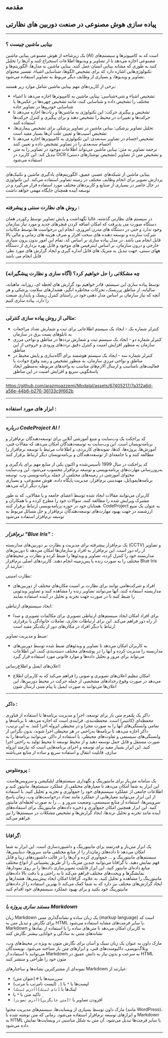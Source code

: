 ## مقدمه
## پیاده سازی هوش مصنوعی در صنعت دوربین های نظارتی

---

### ***بینایی ماشین چیست*** ؟

 یک زیرشاخه از هوش مصنوعی بینایی ماشین (AI) است که به کامپیوترها و سیستم‌های مصنوعی اجازه می‌دهد تا از تصاویر و ویدیوها اطلاعات استخراج کنند و آن‌ها را تحلیل کنند به طوری که مشابه بینایی انسان عمل کنند. بینایی ماشین به مدل‌ها، الگوریتم‌ها و تکنولوژی‌هایی اشاره دارد که برای تشخیص الگوها، شناسایی اشیاء، تفسیر محتوای تصاویر و ویدیوها، و بسیاری از وظایف دیگر مربوط به تصاویر استفاده می‌شود.

برخی از کاربردهای مهم بینایی ماشین شامل موارد زیر هستند:

 - تشخیص اشیاء و شیءشناسی: بینایی ماشین به کامپیوترها اجازه می‌دهد تا اشیاء مختلف را تشخیص داده و شناسایی کنند، مانند تشخیص چهره‌ها در عکس‌ها یا شناسایی خودروها در تصاویر جاده
 - تشخیص و پیگیری حرکت: این تکنولوژی به ماشین‌ها و ربات‌ها اجازه می‌دهد تا حرکت‌ها و تغییرات در محیط را تشخیص دهند و برای پیگیری و کنترل حرکت‌ها استفاده کنند
 - تحلیل تصاویر پزشکی: بینایی ماشین در تصاویر پزشکی برای تشخیص بیماری‌ها، تشخیص آسیب‌ها و تعیین علت آن‌ها بسیار مفید است
 - تشخیص اجسام در تصاویر سه‌بعدی: این تکنولوژی به کامپیوترها اجازه می‌دهد تا اجسام سه‌بعدی را در تصاویر تشخیص داده و تعیین کنند
 - ترجمه تصاویر به متن: بینایی ماشین می‌تواند اطلاعات موجود در تصاویر را به متن تبدیل کند. این کاربرد در OCR (تشخیص نوشتارهای دستی) و تشخیص متن از تصاویر استفاده می‌شود
---

بینایی ماشین از شبکه‌های عصبی عمیق، الگوریتم‌های یادگیری ماشین و تکنیک‌های پردازش تصویر برای انجام وظایف مختلف در زمینه تصاویر استفاده می‌کند. این تکنولوژی در حال حاضر در بسیاری از صنایع و کاربردهای مختلف مورد استفاده قرار می‌گیرد و در توسعه آینده همچنان جایگاه مهمی خواهد داشت


---

### روش های نظارت سنتی و پیشرفته :

در سیستم های نظارتی گذشته، غالبا نگهداشت و پایش تصاویر توسط رکوردر همان دستگاه صورت می پذیرفت که امکان اضافه کردن فیچرهای جدید و مورد نیاز سازمان وجود ندارد و حتی در دستگاه های مدرن امروزی، انجام این درخواست ها،توسط مکاتبات شرکت سازنده و توسعه دهنده های سخت افزار و صرف هزینه های زمانی و مالی بالا قابل انجام می باشد.
در مدل پیاده سازی بر اساس کد، تمام این امور بدون برون سپاری خارجی و درون سازمان، بر اساس اینترفیس های موجود و قابل بهره برداری از دستگاه ههای سنتی، جهت تبدیل به متریک های قابل انداره گیری و ایجاد گزارش های مورد نظر، قابل انجام می باشد

---

### چه مشکلاتی را حل خواهیم کرد؟ (آگاه سازی و نظارت پیشگیرانه)

توسط پیاده سازی این سیستم، قادر خواهیم بود گزارش های لحظه ای، روزانه، ماهیانه، سالیانه، از مناطق پرریسک، تحرکات مخاطره انگیز، هشدارهای سلامت پزشکی و هر آنچه که نیاز سازمان بر اساس مدل ذهنی خود در راستای کنترل ریسک و پایداری صنعت را دارد، پیاده سازی کنیم

---

### مثالی از روش پیاده سازی کنترلی:

- کنترلر شماره یک - ایجاد یک سیستم اطلاعاتی برای ثبت و شمارش تعداد مراجعات به تابلوهای پست برق در سازمان
- کنترلر شماره دو - ایجاد یک سیستم ثبت و شمارش ترددها در مناطق و نواحی مرزی سازمان به منظور افزایش امنیت و کنترل دقیق ترددهای ورودی و خروجی از این مناطق
- کنترلر شماره سه - ایجاد یک سیستم هوشمند برای آگاه‌سازی و پایش محیط در مناطق و نواحی مرزی سازمان، به منظور تشخیص و رصد وقوع حوادث یا فعالیت‌های نامناسب و ارسال آلارم‌های مناسب به واحدهای مربوطه به‌منظور ایجاد پاسخگویی سریع و افزایش امنیت در این مناطق


---

https://github.com/arazmoazzemi/Modalal/assets/67405217/7a312a6d-a56e-44b6-b276-36133c9f662b

---

### ابزار های مورد استفاده :




---


### ***درباره CodeProject AI !***

کد پراجکت یک وب‌سایت و منبع آموزشی آنلاین برای توسعه‌دهندگان نرم‌افزار و برنامه‌نویسان است. این وب‌سایت به توسعه‌دهندگان امکان می‌دهد که مقالات فنی، آموزش‌ها، پروژه‌ها، کدها، نمونه‌های کاربردی، و اطلاعات مرتبط با توسعه نرم‌افزار را مطالعه کنند و با جامعه‌ای از توسعه‌دهندگان و برنامه‌نویسان دیگر ارتباط برقرار کنند

کد پراجکت در سال 1999 تأسیس‌شده و اکنون یکی از منابع مهم برای یادگیری و به‌روزرسانی مهارت‌های برنامه‌نویسی و توسعه نرم‌افزار محسوب می‌شود. این وب‌سایت محتوای آموزشی در زمینه‌های مختلفی از جمله برنامه‌نویسی وب، توسعه برنامه‌هایموبایل، مهندسی نرم‌افزار، مدیریت پایگاه داده، هوش مصنوعی، و بسیاری موارد دیگر ارائه می‌دهد

کاربران می‌توانند مقالات ایجاد شده توسط اعضای جامعه و یا مقالاتی، که به طور مشترک ویرایش شده را مطالعه کنند، سوالات خود را مطرح کرده و با همکاران و همتایان خود در حوزه برنامه‌نویسی ارتباط برقرار کنند. CodeProject به عنوان یک منبع ارزشمند در جهت بهبود مهارت‌های توسعه‌دهندگان نرم‌افزار و حل مسائل مربوط به توسعه نرم‌افزار استفاده می‌شود

---

### ***نرم‌افزار "Blue Iris" :***

یک نرم‌افزار پیشرفته برای مدیریت و نظارت بر دوربین‌های مداربسته (CCTV) و تصاویر از راه دور است. این نرم‌افزار به افراد و سازمان‌ها امکان می‌دهد تا دوربین‌های مداربسته خود را کنترل کرده، تصاویر و ویدئوها را ضبط کرده و نظارت بر محیط‌های مختلف را به صورت زنده یا پس‌زمینه انجام دهند. کاربردهای اصلی نرم‌افزار Blue Iris عبارتند از:

نظارت امنیتی:
- افراد و شرکت‌هامی توانند برای نظارت بر امنیت مکان‌های مختلف از دوربین‌های مداربسته استفاده کنند، آنها می‌توانند تصاویر زنده را مشاهده کنند و تصاویر ویدئویی را ضبط کنند تا در صورت جهت تجزیه و تحلیل در آینده استفاده نمایند

ایجاد سیستم‌های ارتباطی:
- برای افراد امکان ایجاد سیستم‌های ارتباطی تصویری برای مکالمات تصویری و صدا از راه دور فراهم می‌کند. این برای ارتباطات تجاری، تعاملات خانوادگی یا برقراری ارتباط با دیگر افراد در مکان‌های دور از یکدیگر مفید است

ضبط و مدیریت تصاویر:
- به کاربران امکان می‌دهد تا تصاویر و ویدئوهای ضبط شده توسط دوربین‌های مداربسته را مدیریت کرده و آنها را در پوشه‌های مختلف دسته‌بندی کنند، این اطلاعات می‌تواند برای مرور و تحلیل داده‌ها و موارد قانونی مورد استفاده قرار گیرد

اعلان‌های ایمیل و اطلاع‌رسانی:
- امکان تنظیم اعلان‌های تصویری و صوتی را فراهم می‌کند که به کاربران اطلاع می‌دهد در صورت وقوع رخدادهای مشخصی از جمله حرکت در محیط دوربین‌ها، این اعلان‌ها می‌توانند به صورت ایمیل یا پیام متنی ارسال شون

 
---

### داکر :

داکر یک پلتفرم متن باز برای توسعه، اجرا و مدیریت برنامه‌ها با استفاده از فناوری محفظه‌ای (کانتینر) است. محفظه‌بندی، فرآیندی است که اجازه می‌دهد تا برنامه‌ها و تمامی وابستگی‌های آنها را به صورت مجزا و در محیطی ایزوله اجرا کنند. به این ترتیب، داکر اجازه می‌دهد تا برنامه‌ها به‌راحتی در هر محیطی اجرا شوند، بدون نگرانی از وابستگی‌های سیستمی و تفاوت‌های محیطی.
با استفاده از  داکر، می‌توانید برنامه‌ها را به صورت مستقل و قابل حمل توسعه دهید و از محیط توسعه تا محیط تولید به راحتی اجرا کنید. این ابزار بسیار مفید برای توسعه و اجرای برنامه‌هایی است که نیازمند ایزوله سازی، قابلیت انتقال و استفاده سریع و ساده از منابع می‌باشند



---

### پرومتئوس :

یک سامانه متن‌باز برای مانیتورینگ و نگهداری سیستم‌های اپلیکیشن و سرویس‌هاست. این ابزار به شما امکان می‌دهد تا معیارهای مختلفی از عملکرد سیستم‌ها، مانیتور کنید و اطلاعات جامعی از عملکرد سیستم‌های خود را جمع‌آوری و تجزیه و تحلیل کنید.
با استفاده از این ابزار می‌توانید معیارهایی از عملکرد مانند تعداد درخواست‌های وب، زمان پاسخ سرویس‌ها، استفاده از منابع سیستمی، وضعیت سرور و ... را به صورت لحظه‌ای مانیتور کنید.
این ابزار همچنین امکان جمع‌آوری و ذخیره داده‌های مانیتورینگ برای استفاده‌های آینده مانند تجزیه و تحلیل ترند‌ها، ایجاد گزارش‌ها و تشخیص مشکلات در سیستم‌ها را نیز فراهم می‌کند.

---

### گرافانا:

یک ابزار متن‌باز و قدرتمند برای مانیتورینگ و داشبوردسازی است. این ابزار به شما امکان می‌دهد تا داده‌های زمان‌دار را از منابع مختلفی مانند سرورها، دیتابیس‌ها، سیستم‌های مانیتورینگ و ... جمع‌آوری کرده و آن‌ها را در قالب داشبوردهای زیبا و قابل فهم نمایش دهید.
با گرافانا می‌توانید چندین متریک را از طریق پشتیبانی از انواع مختلف منابع داده‌ای مانیتور کنید. این ابزار قابلیت تصویرسازی داده‌ها را بر روی نمودارها، نمایشگرها و ویجت‌های مختلف فراهم می‌کند تا به راحتی و با دقت بالا داده‌های مانیتورینگ را مشاهده و تحلیل کنید.
به علاوه، گرافانا امکان ایجاد پیش‌بینی‌ها، هشدارها و ایجاد گزارش‌های مختلف نیز دارد که به شما کمک می‌کند تا بهترین استفاده را از داده‌های مانیتورینگ خود بکنید و برای بهبود عملکرد سیستم‌های خود اقدام کنید

---


### ***مستند سازی پروژه با Markdown***

زبان Markdown یک زبان ساده و نشانه‌گذاری متنی (markup language) است که برای نگارش و تبدیل متن به HTML یا سایر فرمت‌های مشابه استفاده می‌شود. Markdown به کاربران امکان می‌دهد تا متن‌های ساده را با استفاده از نمادها و نشانه‌های متنی به سادگی و خوانایی بیشتر نگارش کنند

مارک داون به عنوان یک زبان سبک و آسان برای نگارش متون به ویژه در محیط‌های وب، وبلاگ‌نویسی، داکیومنت‌های فنی، و ابزارهای متن باز شناخته می‌شود. نویسندگان می‌توانند با استفاده از Markdown به سرعت و بدون نیاز به دانش عمیق در HTML متون خود را طراحی و منتشر کنند

نمونه‌ای از مشترکترین نشانه‌ها و ساختارهای Markdown عبارتند از:

- سررسیدها با `#` (عنوان متن)
- لیست‌ها با `*` یا `1.` (لیست نامرتب یا مرتب)
- لینک‌ها با `[نام لینک](آدرس لینک)`
- تاکید متن با `*` یا `_`
- افزودن تصاویر با `![متن جایگزین](آدرس تصویر)`

مارک داون توسط بسیاری از وبسایت‌ها، سیستم‌های مدیریت محتوا (مانند WordPress)، و ابزارهای توسعه نرم‌افزار استفاده می‌شود. زمانی که متن نوشته شده با Markdown به HTML یا سایر فرمت‌ها تبدیل می‌شود، آن متن به شکل مناسبی در وبسایت‌ها نمایش داده می‌شود.

---
















